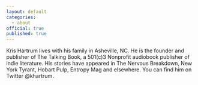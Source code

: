 ```yaml
---
layout: default
categories:
  - about
official: true
published: true
---
```


Kris Hartrum lives with his family in Asheville, NC. He is the founder and publisher of The Talking Book, a 501(c)3 Nonprofit audiobook publisher of indie literature. His stories have appeared in The Nervous Breakdown, New York Tyrant, Hobart Pulp, Entropy Mag and elsewhere. You can find him on Twitter @khartrum.
